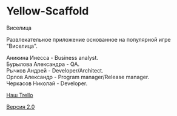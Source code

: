 # Yellow-Scaffold
<p>Виселица</p>

<p>Развлекательное приложение основанное на популярной игре "Виселица".</p>

<p>Аникина Инесса - Business analyst.<br>
Бурылова Александра - QA.<br> 
Рычков Андрей - Developer/Architect.<br>
Орлов Александр - Program manager/Release manager.<br>
Черкасов Николай - Developer.</p>

[Наш Trello](https://trello.com/yellowscaffold)</p>
[Версия 2.0](https://drive.google.com/file/d/16i1AG9pkIThWt45CRono07sa4w46hPZ3/view?usp=sharing)</p>
